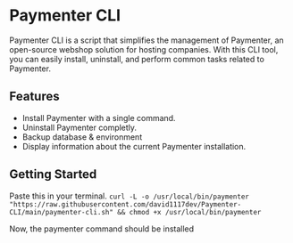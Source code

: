 # Paymenter CLI

Paymenter CLI is a script that simplifies the management of Paymenter, an open-source webshop solution for hosting companies. With this CLI tool, you can easily install, uninstall, and perform common tasks related to Paymenter.

## Features

- Install Paymenter with a single command.
- Uninstall Paymenter completly.
- Backup database & environment
- Display information about the current Paymenter installation.

## Getting Started

Paste this in your terminal.
```curl -L -o /usr/local/bin/paymenter "https://raw.githubusercontent.com/david1117dev/Paymenter-CLI/main/paymenter-cli.sh" && chmod +x /usr/local/bin/paymenter```

Now, the paymenter command should be installed

